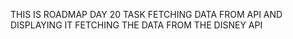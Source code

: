 THIS IS ROADMAP DAY 20 TASK FETCHING DATA FROM API AND DISPLAYING IT
FETCHING THE DATA FROM THE DISNEY API 
